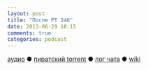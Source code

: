 ```yaml
---
layout: post
title: "После РT 346"
date: 2013-06-29 18:15
comments: true
categories: podcast
---
```

[аудио](http://cdn.radio-t.com/rt346post.mp3) ● [пиратский torrent](/torrents/rt347post.mp3.torrent) ● [лог чата](http://chat.radio-t.com/logs/radio-t-346.html) ● [wiki](http://wiki.radio-t.com/%D0%9F%D0%BE%D1%81%D0%BB%D0%B5_%D0%A0%D0%A2_346) <audio src="http://cdn.radio-t.com/rt346post.mp3" preload="none">
